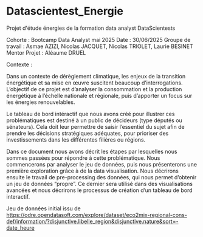 # Datascientest_Energie
Projet d'étude énergies de la formation data analyst DataScientests

Cohorte : Bootcamp Data Analyst mai 2025 
Date : 30/06/2025
Groupe de travail : Asmae AZIZI, Nicolas JACQUET, Nicolas TRIOLET, Laurie BESINET
Mentor Projet : Aléaume DRUEL

Contexte : 

Dans un contexte de dérèglement climatique, les enjeux de la transition énergétique et sa mise en œuvre suscitent beaucoup d’interrogations. L’objectif de ce projet est d’analyser la consommation et la production énergétique à l’échelle nationale et régionale, puis d’apporter un focus sur les énergies renouvelables.

Le tableau de bord intéractif que nous avons créé pour illustrer ces problématiques est destiné à un public de décideurs (type députés ou sénateurs). Cela doit leur permettre de saisir l’essentiel du sujet afin de prendre les décisions stratégiques adéquates, pour prioriser des investissements dans les différentes filières ou régions.

Dans ce document nous avons décrit les étapes par lesquelles nous sommes passées pour répondre à cette problématique. Nous commencerons par analyser le jeu de données, puis nous présenterons une première exploration grâce à de la data visualisation. Nous décrirons ensuite le travail de pre-processing des données, qui nous permet d’obtenir un jeu de données “propre”. Ce dernier sera utilisé dans des visualisations avancées et nous décrirons le processus de création d’un tableau de bord interactif.

Jeu de données initial issu de https://odre.opendatasoft.com/explore/dataset/eco2mix-regional-cons-def/information/?disjunctive.libelle_region&disjunctive.nature&sort=-date_heure 
